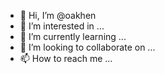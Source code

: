 - 👋 Hi, I’m @oakhen
- 👀 I’m interested in ...
- 🌱 I’m currently learning ...
- 💞️ I’m looking to collaborate on ...
- 📫 How to reach me ...

<!---
oakhen/oakhen is a ✨ special ✨ repository because its `README.md` (this file) appears on your GitHub profile.
You can click the Preview link to take a look at your changes.
--->
